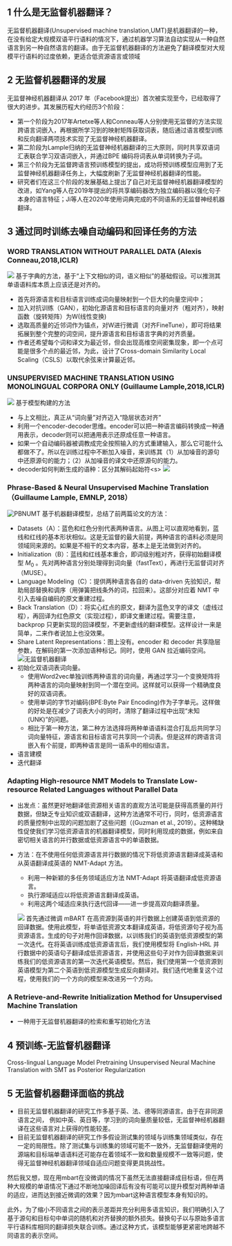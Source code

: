 ## 1 什么是无监督机器翻译？
无监督机器翻译(Unsupervised machine translation,UMT)是机器翻译的一种，在没有给定大规模双语平行语料的情况下，通过机器学习算法自动实现从一种自然语言到另一种自然语言的翻译。由于无监督机器翻译的方法避免了翻译模型对大规模平行语料的过度依赖，更适合低资源语言或领域


## 2 无监督机器翻译的发展
无监督神经机器翻译从 2017 年（Facebook提出）首次被实现至今，已经取得了很大的进步。其发展历程大约经历3个阶段：
- 第一个阶段为2017年Artetxe等人和Conneau等人分别使用无监督的方法实现跨语言词嵌入，再根据所学习到的映射矩阵获取词表，随后通过语言模型训练和反向翻译两项技术实现了无监督神经机器翻译。
- 第二阶段为Lample归纳的无监督神经机器翻译的三大原则，同时共享双语词汇表联合学习双语词嵌入，并通过BPE 编码将词表从单词转换为子词。
- 第三个阶段为无监督跨语言预训练模型的提出，成功将预训练模型应用到了无监督神经机器翻译任务上，大幅度刷新了无监督神经机器翻译的性能。
- 研究者们在这三个阶段的发展基础上提出了自己对无监督神经机器翻译模型的改进，如Yang等人在2019年提出的将共享编码器改为独立编码器以强化句子本身的语言特征；Ji等人在2020年使用词典完成的不同语系的无监督神经机器翻译。

## 3 通过同时训练去噪自动编码和回译任务的方法
### WORD TRANSLATION WITHOUT PARALLEL DATA (Alexis Conneau,2018,ICLR)
![](./image/word%20MT.png)
基于字典的方法，基于“上下文相似的词，语义相似”的基础假设。可以推测其单语语料库本质上应该还是对齐的。
- 首先将源语言和目标语言训练成词向量映射到一个巨大的向量空间中；
- 加入对抗训练（GAN），初始化源语言和目标语言的向量对齐（粗对齐），映射函数（旋转矩阵）为W(线性变换)
- 选取高质量的近邻词作为锚点，对W进行微调（对齐FineTune），即可将结果拓展到整个完整的词空间，提升源语言和目标语言字典的对齐质量。
- 作者还希望每个词和译文为最近邻，但会出现高维空间密集现象，即一个点可能是很多个点的最近邻，为此，设计了Cross-domain Similarity Local Scaling（CSLS）以取代余弦来计算最近邻。

### UNSUPERVISED MACHINE TRANSLATION USING MONOLINGUAL CORPORA ONLY (Guillaume Lample,2018,ICLR)
![](./image//USMT.jpg)
基于模型构建的方法
- 与上文相比，真正从“词向量”对齐迈入“隐层状态对齐”
- 利用一个encoder-decoder思维。encoder可以把一种语言编码转换成一种通用表示，decoder则可以把通用表示还原成任意一种语言。
- 如果一个自动编码器被调教成完全按照输入的方式重建输入，那么它可能什么都做不了。所以在训练过程中不断加入噪音，来训练其（1）从加噪音的源句中还原源句的能力；（2）从加噪音的译文中还原源句的能力。
- decoder如何判断生成的语种：区分其解码起始符\<s>
![](./image//UTMT.jpg)

### Phrase-Based & Neural Unsupervised Machine Translation（Guillaume Lample, EMNLP, 2018）
![PBNUMT](./image//PBNUMT.png)
基于机器翻译模型，总结了前两篇论文的方法：
- Datasets（A）：蓝色和红色分别代表两种语言。从图上可以直观地看到，蓝线和红线的基本形状相似。这是无监督的最大前提，两种语言的语料必须是同领域同来源的。如果是不相干的文本内容，基本上是无法做到对齐的。
- Initialization（B）：蓝线和红线基本重合，即词级别粗对齐，获得初始翻译模型 $M_0$ 。先对两种语言分别处理得到词向量（fastText），再进行无监督词对齐（MUSE）。
- Language Modeling（C）：提供两种语言各自的 data-driven 先验知识，帮助局部替换和调序（用弹簧把线条外的词，拉回来）。这部分对应着 NMT 中引入去噪自编码的原文重建过程。
- Back Translation（D）：将实心红点的原文，翻译为蓝色叉字的译文（虚线过程），再回译为红色原文（实现过程），即译文重建过程。需要注意，backprop 只更新实现的回译模型，不更新虚线的翻译模型。这样设计一来是简单，二来作者说加上也没效果。
- Share Latent Representations：图上没有。encoder 和 decoder 共享隐层参数，在解码的第一次添加语种标记。同时，使用 GAN 拉近编码空间。
![无监督机器翻译](https://pic4.zhimg.com/80/v2-9bc3691853c1fb94718dc043fb9977ef_720w.webp)
- 初始化双语词表词向量。
    - 使用Word2vec单独训练两种语言的词向量，再通过学习一个变换矩阵将两种语言的词向量映射到同一个潜在空间。这样就可以获得一个精确度良好的双语词表。
    - 使用单词的字节对编码(BPE:Byte Pair Encoding)作为子字单元。这样做的好处是在减少了词表大小的同时，清除了翻译过程中出现“未知(UNK)”的问题。
    - 相比于第一种方法，第二种方法选择将两种单语语料混合打乱后共同学习词向量特征，源语言和目标语言可共享同一个词表。但是这样的跨语言词嵌入有个前提，即两种语言是同一语系中的相似语言。
- 语言建模
- 迭代翻译

### Adapting High-resource NMT Models to Translate Low-resource Related Languages without Parallel Data
- 出发点：虽然更好地翻译低资源相关语言的直观方法可能是获得高质量的并行数据，但缺乏专业知识或双语翻译，这种方法通常不可行，同时，低资源语言的质量控制中出现的问题加剧了这些问题（(Guzman et al., 2019）。这种稀缺性促使我们学习低资源语言的机器翻译模型，同时利用现成的数据，例如来自密切相关语言的并行数据或低资源语言中的单语数据。
- 方法：在不使用任何低资源语言并行数据的情况下将低资源语言翻译成英语和从英语翻译成英语的 NMT-Adapt 方法。
    - 利用一种新颖的多任务领域适应方法 NMT-Adapt 将英语翻译成低资源语言。
    - 执行源域适应以将低资源语言翻译成英语。
    - 利用这两个域适应来执行迭代回译——进一步提高双向翻译质量。

    ![](./image/Illustration%20of%20the%20training%20tasks%20for%20translating%20from%20English%20into%20a%20low-resource%20language%20(LRL)%20and%20from%20an%20LRL%20to%20English.jpg)
首先通过微调 mBART 在高资源到英语的并行数据上创建英语到低资源的回译数据。使用此模型，将单语低资源文本翻译成英语，将低资源句子视为​​高资源语言。生成的句子对用作回译数据，以训练我们的英语到低资源模型的第一次迭代。在将英语训练成低资源语言后，我们使用模型将 English-HRL 并行数据中的英语句子翻译成低资源语言，并使用这些句子对作为回译数据来训练我们的低资源语言的第一次迭代英语模型。然后，我们使用第一个低资源到英语模型为第二个英语到低资源模型生成反向翻译对。我们迭代地重复这个过程，使用我们的一个方向的模型来改进另一个方向。

### A Retrieve-and-Rewrite Initialization Method for Unsupervised Machine Translation 
- 一种用于无监督机器翻译的检索和重写初始化方法

## 4 预训练-无监督机器翻译
Cross-lingual Language Model Pretraining
Unsupervised Neural Machine Translation with SMT as Posterior Regularization


## 5 无监督机器翻译面临的挑战
- 目前无监督机器翻译的研究工作多基于英、法、德等同源语言。由于在非同源语言之间， 例如中英、英日等，学习到的词向量质量较低，无监督神经机器翻译在这些语言对上获得的性能较差。
- 目前无监督机器翻译的研究工作多假设测试集的领域与训练集领域类似，存在一定的局限性。除了测试集与训练集的领域可能不一致外，无监督翻译使用的源端和目标端单语语料还可能存在着领域不一致和数量规模不一致等问题，使得无监督神经机器翻译领域自适应问题变得更具挑战性。

然后我又想，现在用mbart在没微调的情况下虽然无法直接翻译成目标语，但在两种大规模的单语情况下通过不断地加噪回译后有没有可能可以提升模型对两种单语的适应，进而达到接近微调的效果？因为mbart这种语言模型本身有知识的。

此外，为了缩小不同语言之间的表示差距并充分利用多语言知识，我们明确引入了基于源句和目标句中单词的随机和对齐替换的额外损失。替换句子以与原始多语言平行语料库相同的翻译损失联合训练。通过这种方式，该模型能够更紧密地跨越不同语言的表示空间。